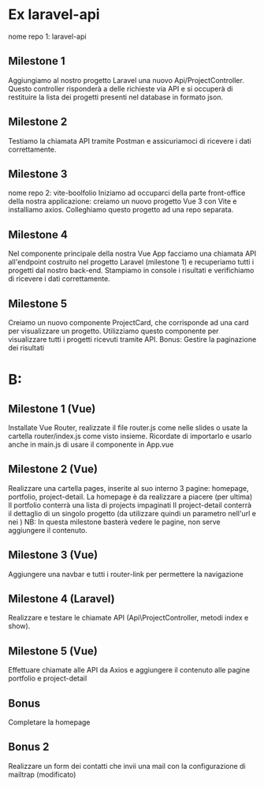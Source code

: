 # Ex laravel-api

nome repo 1: laravel-api

## Milestone 1

Aggiungiamo al nostro progetto Laravel una nuovo Api/ProjectController. Questo controller risponderà a delle richieste via API e si occuperà di restituire la lista dei progetti presenti nel database in formato json.

## Milestone 2

Testiamo la chiamata API tramite Postman e assicuriamoci di ricevere i dati correttamente.

## Milestone 3

nome repo 2: vite-boolfolio
Iniziamo ad occuparci della parte front-office della nostra applicazione: creiamo un nuovo progetto Vue 3 con Vite e installiamo axios.
Colleghiamo questo progetto ad una repo separata.

## Milestone 4

Nel componente principale della nostra Vue App facciamo una chiamata API all'endpoint costruito nel progetto Laravel (milestone 1) e recuperiamo tutti i progetti dal nostro back-end.
Stampiamo in console i risultati e verifichiamo di ricevere i dati correttamente.

## Milestone 5

Creiamo un nuovo componente ProjectCard, che corrisponde ad una card per visualizzare un progetto. Utilizziamo questo componente per visualizzare tutti i progetti ricevuti tramite API.
Bonus:
Gestire la paginazione dei risultati

# B:

## Milestone 1 (Vue)
Installate Vue Router, realizzate il file router.js come nelle slides o usate la cartella router/index.js  come visto insieme.
Ricordate di
importarlo e usarlo anche in main.js 
di usare il componente <router-view> in App.vue
## Milestone 2 (Vue)
Realizzare una cartella pages, inserite al suo interno 3 pagine: homepage, portfolio, project-detail.
La homepage è da realizzare a piacere (per ultima)
Il portfolio conterrà una lista di projects impaginati
Il project-detail conterrà il dettaglio di un singolo progetto (da utilizzare quindi un parametro nell'url e nei <router-link>)
NB: In questa milestone basterà vedere le pagine, non serve aggiungere il contenuto.
## Milestone 3 (Vue)
Aggiungere una navbar e tutti i router-link per permettere la navigazione
## Milestone 4 (Laravel)
Realizzare e testare le chiamate API (Api\ProjectController, metodi index e show).
## Milestone 5 (Vue)
Effettuare chiamate alle API da Axios e aggiungere il contenuto alle pagine portfolio e project-detail
## Bonus
Completare la homepage
## Bonus 2
Realizzare un form dei contatti che invii una mail con la configurazione di mailtrap (modificato) 